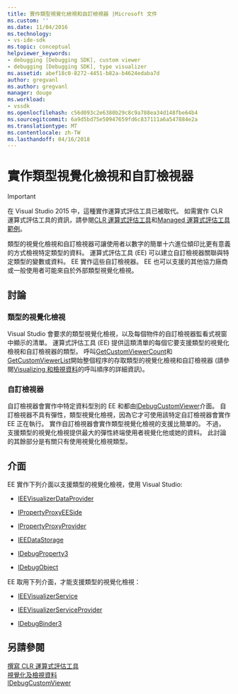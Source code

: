 ```yaml
---
title: 實作類型視覺化檢視和自訂檢視器 |Microsoft 文件
ms.custom: ''
ms.date: 11/04/2016
ms.technology:
- vs-ide-sdk
ms.topic: conceptual
helpviewer_keywords:
- debugging [Debugging SDK], custom viewer
- debugging [Debugging SDK], type visualizer
ms.assetid: abef18c0-8272-4451-b82a-b4624edaba7d
author: gregvanl
ms.author: gregvanl
manager: douge
ms.workload:
- vssdk
ms.openlocfilehash: c56d093c2e6380b29c8c9a788ea34d148fbe64b4
ms.sourcegitcommit: 6a9d5bd75e50947659fd6c837111a6a547884e2a
ms.translationtype: MT
ms.contentlocale: zh-TW
ms.lasthandoff: 04/16/2018
---
```

# <a name="implementing-type-visualizers-and-custom-viewers"></a>實作類型視覺化檢視和自訂檢視器
> [!IMPORTANT]
>  在 Visual Studio 2015 中，這種實作運算式評估工具已被取代。 如需實作 CLR 運算式評估工具的資訊，請參閱[CLR 運算式評估工具](https://github.com/Microsoft/ConcordExtensibilitySamples/wiki/CLR-Expression-Evaluators)和[Managed 運算式評估工具範例](https://github.com/Microsoft/ConcordExtensibilitySamples/wiki/Managed-Expression-Evaluator-Sample)。  
  
 類型的視覺化檢視和自訂檢視器可讓使用者以數字的簡單十六進位傾印比更有意義的方式檢視特定類型的資料。 運算式評估工具 (EE) 可以建立自訂檢視器關聯與特定類型的變數或資料。 EE 實作這些自訂檢視器。 EE 也可以支援的其他協力廠商或一般使用者可能來自於外部類型視覺化檢視。  
  
## <a name="discussion"></a>討論  
  
### <a name="type-visualizers"></a>類型的視覺化檢視  
 Visual Studio 會要求的類型視覺化檢視，以及每個物件的自訂檢視器監看式視窗中顯示的清單。 運算式評估工具 (EE) 提供這類清單的每個它要支援類型的視覺化檢視和自訂檢視器的類型。 呼叫[GetCustomViewerCount](../../extensibility/debugger/reference/idebugproperty3-getcustomviewercount.md)和[GetCustomViewerList](../../extensibility/debugger/reference/idebugproperty3-getcustomviewerlist.md)開始整個程序的存取類型的視覺化檢視和自訂檢視器 (請參閱[Visualizing 和檢視資料](../../extensibility/debugger/visualizing-and-viewing-data.md)的呼叫順序的詳細資訊)。  
  
### <a name="custom-viewers"></a>自訂檢視器  
 自訂檢視器會實作中特定資料型別的 EE 和都由[IDebugCustomViewer](../../extensibility/debugger/reference/idebugcustomviewer.md)介面。 自訂檢視器不具有彈性，類型視覺化檢視，因為它才可使用該特定自訂檢視器會實作 EE 正在執行。 實作自訂檢視器會實作類型視覺化檢視的支援比簡單的。 不過，支援類型的視覺化檢視提供最大的彈性終端使用者視覺化他或她的資料。 此討論的其餘部分是有關只有使用視覺化檢視類型。  
  
## <a name="interfaces"></a>介面  
 EE 實作下列介面以支援類型的視覺化檢視，使用 Visual Studio:  
  
-   [IEEVisualizerDataProvider](../../extensibility/debugger/reference/ieevisualizerdataprovider.md)  
  
-   [IPropertyProxyEESide](../../extensibility/debugger/reference/ipropertyproxyeeside.md)  
  
-   [IPropertyProxyProvider](../../extensibility/debugger/reference/ipropertyproxyprovider.md)  
  
-   [IEEDataStorage](../../extensibility/debugger/reference/ieedatastorage.md)  
  
-   [IDebugProperty3](../../extensibility/debugger/reference/idebugproperty3.md)  
  
-   [IDebugObject](../../extensibility/debugger/reference/idebugobject.md)  
  
 EE 取用下列介面，才能支援類型的視覺化檢視：  
  
-   [IEEVisualizerService](../../extensibility/debugger/reference/ieevisualizerservice.md)  
  
-   [IEEVisualizerServiceProvider](../../extensibility/debugger/reference/ieevisualizerserviceprovider.md)  
  
-   [IDebugBinder3](../../extensibility/debugger/reference/idebugbinder3.md)  
  
## <a name="see-also"></a>另請參閱  
 [撰寫 CLR 運算式評估工具](../../extensibility/debugger/writing-a-common-language-runtime-expression-evaluator.md)   
 [視覺化及檢視資料](../../extensibility/debugger/visualizing-and-viewing-data.md)   
 [IDebugCustomViewer](../../extensibility/debugger/reference/idebugcustomviewer.md)